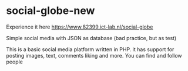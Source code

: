 # social-globe-new

Experience it here https://www.82399.ict-lab.nl/social-globe

Simple social media with JSON as database (bad practice, but as test)

This is a basic social media platform written in PHP. it has support for posting images, text, comments liking and more. You can find and follow people 
